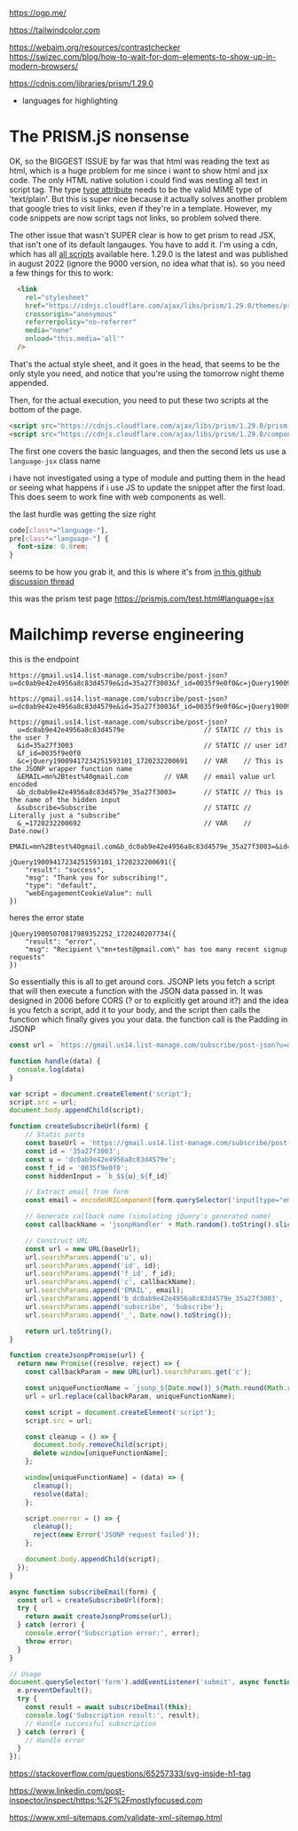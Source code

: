https://ogp.me/

https://tailwindcolor.com

https://webaim.org/resources/contrastchecker
https://swizec.com/blog/how-to-wait-for-dom-elements-to-show-up-in-modern-browsers/

https://cdnjs.com/libraries/prism/1.29.0
- languages for highlighting

# The PRISM.jS nonsense
OK, so the BIGGEST ISSUE by far was that html was reading the text as html, which is a huge problem for me since i want to show html and jsx code. The only HTML native solution i could find was nesting all text in script tag. The type [type attribute](https://developer.mozilla.org/en-US/docs/Web/HTML/Element/script/type#any_other_value) needs to be the valid MIME type of 'text/plain'. But this is super nice because it actually solves another problem that google tries to visit links, even if they're in a template. However, my code snippets are now script tags not links, so problem solved there.

The other issue that wasn't SUPER clear is how to get prism to read JSX, that isn't one of its default langauges. You have to add it. I'm using a cdn, which has all [all scripts](https://cdnjs.com/libraries/prism/1.29.0) available here. 1.29.0 is the latest and was published in august 2022 (ignore the 9000 version, no idea what that is). so you need a few things for this to work:

```html
  <link
    rel="stylesheet"
    href="https://cdnjs.cloudflare.com/ajax/libs/prism/1.29.0/themes/prism-tomorrow.min.css" integrity="sha512-vswe+cgvic/XBoF1OcM/TeJ2FW0OofqAVdCZiEYkd6dwGXthvkSFWOoGGJgS2CW70VK5dQM5Oh+7ne47s74VTg=="
    crossorigin="anonymous"
    referrerpolicy="no-referrer"
    media="none"
    onload="this.media='all'"
  />
```
That's the actual style sheet, and it goes in the head, that seems to be the only style you need, and notice that you're using the tomorrow night theme appended.

Then, for the actual execution, you need to put these two scripts at the bottom of the page.
```html
<script src="https://cdnjs.cloudflare.com/ajax/libs/prism/1.29.0/prism.min.js" integrity="sha512-7Z9J3l1+EYfeaPKcGXu3MS/7T+w19WtKQY/n+xzmw4hZhJ9tyYmcUS+4QqAlzhicE5LAfMQSF3iFTK9bQdTxXg==" crossorigin="anonymous" referrerpolicy="no-referrer"></script>
<script src="https://cdnjs.cloudflare.com/ajax/libs/prism/1.29.0/components/prism-jsx.min.js" integrity="sha512-m3JYEI6gx5fh9jF10FjGoMzVKcV2N6nchcDcqPCdI1L3R2WQV7br2XVNR8iTLb2daOMRl3zldbcfT40xU2ntVw==" crossorigin="anonymous" referrerpolicy="no-referrer"></script>
```
The first one covers the basic languages, and then the second lets us use a `language-jsx` class name

i have not investigated using a type of module and putting them in the head or seeing what happens if i use JS to update the snippet after the first load. This does seem to work fine with web components as well.

the last hurdle was getting the size right

```css
code[class*="language-"],
pre[class*="language-"] {
  font-size: 0.8rem;
}
```
seems to be how you grab it, and this is where it's from [in this github discussion thread](https://github.com/orgs/PrismJS/discussions/2859)

this was the prism test page https://prismjs.com/test.html#language=jsx


# Mailchimp reverse engineering

this is the endpoint

```
https://gmail.us14.list-manage.com/subscribe/post-json?u=dc0ab9e42e4956a8c83d4579e&id=35a27f3003&f_id=0035f9e0f0&c=jQuery19009417234251593101_1720232200691&EMAIL=mn%2Btest%40gmail.com&b_dc0ab9e42e4956a8c83d4579e_35a27f3003=&subscribe=Subscribe&_=1720232200692

https://gmail.us14.list-manage.com/subscribe/post-json?u=dc0ab9e42e4956a8c83d4579e&id=35a27f3003&f_id=0035f9e0f0&c=jQuery19009417234251593101_1720232200691&EMAIL=mn%2Btest%40gmail.com&b_dc0ab9e42e4956a8c83d4579e_35a27f3003=&subscribe=Subscribe&_=1720232200693
```

```
https://gmail.us14.list-manage.com/subscribe/post-json?
  u=dc0ab9e42e4956a8c83d4579e                    // STATIC // this is the user ?
  &id=35a27f3003                                 // STATIC // user id?
  &f_id=0035f9e0f0
  &c=jQuery19009417234251593101_1720232200691    // VAR    // This is the JSONP wrapper function name
  &EMAIL=mn%2Btest%40gmail.com         // VAR    // email value url encoded
  &b_dc0ab9e42e4956a8c83d4579e_35a27f3003=       // STATIC // This is the name of the hidden input
  &subscribe=Subscribe                           // STATIC // Literally just a "subscribe"
  &_=1720232200692                               // VAR    // Date.now()
```

```
EMAIL=mn%2Btest%40gmail.com&b_dc0ab9e42e4956a8c83d4579e_35a27f3003=&id=35a27f3003&u=dc0ab9e42e4956a8c83d4579e&f_id=0035f9e0f0&subscribe=Subscribe&c=jsonpHandle&_=1720329408909
```

```
jQuery19009417234251593101_1720232200691({
    "result": "success",
    "msg": "Thank you for subscribing!",
    "type": "default",
    "webEngagementCookieValue": null
})
```

heres the error state

```
jQuery19005070817989352252_1720240207734({
    "result": "error",
    "msg": "Recipient \"mn+test@gmail.com\" has too many recent signup requests"
})
```

So essentially this is all to get around cors. JSONP lets you fetch a script that will then execute a function with the JSON data passed in. It was designed in 2006 before CORS (? or to explicitly get around it?) and the idea is you fetch a script, add it to your body, and the script then calls the function which finally gives you your data. the function call is the Padding in JSONP

```js
const url = `https://gmail.us14.list-manage.com/subscribe/post-json?u=dc0ab9e42e4956a8c83d4579e&id=35a27f3003&f_id=0035f9e0f0&c=handle&EMAIL=mostlyfocusedmike%40gmail.com&b_dc0ab9e42e4956a8c83d4579e_35a27f3003=&subscribe=Subscribe&_=${Date.now()}`

function handle(data) {
  console.log(data)
}

var script = document.createElement('script');
script.src = url;
document.body.appendChild(script);
```


```js
function createSubscribeUrl(form) {
    // Static parts
    const baseUrl = 'https://gmail.us14.list-manage.com/subscribe/post-json';
    const id = '35a27f3003';
    const u = 'dc0ab9e42e4956a8c83d4579e';
    const f_id = '0035f9e0f0';
    const hiddenInput = `b_$${u}_${f_id}`

    // Extract email from form
    const email = encodeURIComponent(form.querySelector('input[type="email"]').value);

    // Generate callback name (simulating jQuery's generated name)
    const callbackName = 'jsonpHandler' + Math.random().toString().slice(2, 17) + '_' + Date.now();

    // Construct URL
    const url = new URL(baseUrl);
    url.searchParams.append('u', u);
    url.searchParams.append('id', id);
    url.searchParams.append('f_id', f_id);
    url.searchParams.append('c', callbackName);
    url.searchParams.append('EMAIL', email);
    url.searchParams.append('b_dc0ab9e42e4956a8c83d4579e_35a27f3003', '');
    url.searchParams.append('subscribe', 'Subscribe');
    url.searchParams.append('_', Date.now().toString());

    return url.toString();
}
```



```js
function createJsonpPromise(url) {
  return new Promise((resolve, reject) => {
    const callbackParam = new URL(url).searchParams.get('c');

    const uniqueFunctionName = `jsonp_${Date.now()}_${Math.round(Math.random() * 1000000)}`;
    url = url.replace(callbackParam, uniqueFunctionName);

    const script = document.createElement('script');
    script.src = url;

    const cleanup = () => {
      document.body.removeChild(script);
      delete window[uniqueFunctionName];
    };

    window[uniqueFunctionName] = (data) => {
      cleanup();
      resolve(data);
    };

    script.onerror = () => {
      cleanup();
      reject(new Error('JSONP request failed'));
    };

    document.body.appendChild(script);
  });
}

async function subscribeEmail(form) {
  const url = createSubscribeUrl(form);
  try {
    return await createJsonpPromise(url);
  } catch (error) {
    console.error('Subscription error:', error);
    throw error;
  }
}

// Usage
document.querySelector('form').addEventListener('submit', async function(e) {
  e.preventDefault();
  try {
    const result = await subscribeEmail(this);
    console.log('Subscription result:', result);
    // Handle successful subscription
  } catch (error) {
    // Handle error
  }
});
```


https://stackoverflow.com/questions/65257333/svg-inside-h1-tag

https://www.linkedin.com/post-inspector/inspect/https:%2F%2Fmostlyfocused.com

https://www.xml-sitemaps.com/validate-xml-sitemap.html